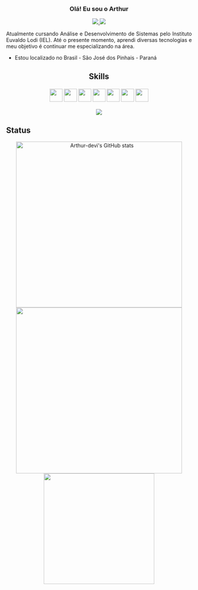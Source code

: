 ### <p align="center"> <Strong>Olá! Eu sou o Arthur</Strong></p>

<div align="center"><a target="_blank" href="https://www.linkedin.com/in/arthur-davi-santos-2243891a2/"><img src="https://img.shields.io/badge/linkedin-%230077B5.svg?&style=for-the-badge&logo=linkedin&logoColor=white" /> </a> <a target="_blank" href="mailto:arthurlag6@gmail.com"><img src="https://img.shields.io/badge/Gmail-D14836?style=for-the-badge&logo=gmail&logoColor=white" /> </a></div>

<p align="justify">Atualmente cursando Análise e Desenvolvimento de Sistemas pelo Instituto Euvaldo Lodi (IEL). Até o presente momento, aprendi diversas tecnologias e meu objetivo é continuar me especializando na área.</p>

*  Estou localizado no Brasil - São José dos Pinhais - Paraná



## <p align="center"><strong>Skills</strong></p>

<div align="center">
    <img src="https://cdn.jsdelivr.net/gh/devicons/devicon/icons/javascript/javascript-original.svg" height= 35px/>
    <img src="https://cdn.jsdelivr.net/gh/devicons/devicon/icons/html5/html5-original.svg" height= 35px/>
    <img src="https://cdn.jsdelivr.net/gh/devicons/devicon/icons/css3/css3-original.svg" height= 35px/>
    <img src="https://cdn.jsdelivr.net/gh/devicons/devicon/icons/java/java-original.svg" height= 35px/>
    <img src="https://cdn.jsdelivr.net/gh/devicons/devicon/icons/nodejs/nodejs-original.svg" height= 35px/>
    <img src="https://cdn.jsdelivr.net/gh/devicons/devicon/icons/php/php-original.svg" height= 35px/>
    <img src="https://cdn.jsdelivr.net/gh/devicons/devicon/icons/git/git-original.svg" height= 35px/>
</div>

<br>

<div align="center">
    <img src ="https://github-readme-stats.vercel.app/api/top-langs/?username=anuraghazra&layout=compact">
</div>


## <span align="center">Status</span>

<div align="center"> 
    <img width="450px" src="https://github-readme-stats.vercel.app/api?username=Arthur-devi&show_icons=true&theme=dracula" alt="Arthur-devi's GitHub stats" /> <img width="450px" src="https://github-readme-streak-stats.herokuapp.com?user=Arthur-devi&theme=dracula&locale=pt-br"/>
    <img height="300px" src="https://activity-graph.herokuapp.com/graph?username=Arthur-devi&theme=dracula" />
</div>
